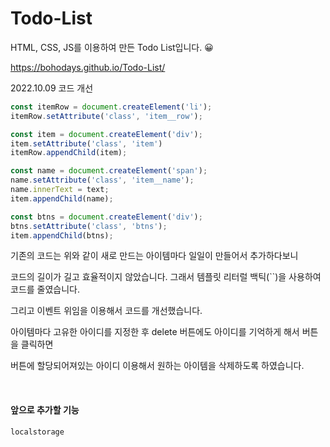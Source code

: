 # Todo-List

HTML, CSS, JS를 이용하여 만든 Todo List입니다. 😀

https://bohodays.github.io/Todo-List/

2022.10.09 코드 개선

```javascript
const itemRow = document.createElement('li');
itemRow.setAttribute('class', 'item__row');

const item = document.createElement('div');
item.setAttribute('class', 'item')
itemRow.appendChild(item);

const name = document.createElement('span');
name.setAttribute('class', 'item__name');
name.innerText = text;
item.appendChild(name);

const btns = document.createElement('div');
btns.setAttribute('class', 'btns');
item.appendChild(btns);
```

기존의 코드는 위와 같이 새로 만드는 아이템마다 일일이 만들어서 추가하다보니

코드의 길이가 길고 효율적이지 않았습니다. 그래서 템플릿 리터럴 백틱(``)을 사용하여 코드를 줄였습니다.

그리고 이벤트 위임을 이용해서 코드를 개선했습니다.

아이템마다 고유한 아이디를 지정한 후 delete 버튼에도 아이디를 기억하게 해서 버튼을 클릭하면

버튼에 할당되어져있는 아이디 이용해서 원하는 아이템을 삭제하도록 하였습니다.

<br>

#### 앞으로 추가할 기능

`localstorage`
